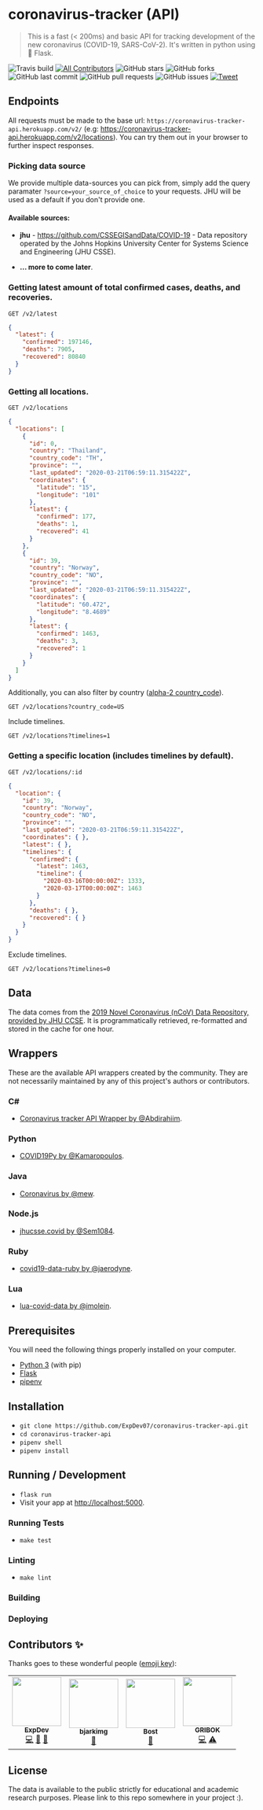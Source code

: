 # coronavirus-tracker (API)

> This is a fast (< 200ms) and basic API for tracking development of the new coronavirus (COVID-19, SARS-CoV-2). It's written in python using 🍼 Flask.

![Travis build](https://api.travis-ci.com/ExpDev07/coronavirus-tracker-api.svg?branch=master)
[![All Contributors](https://img.shields.io/badge/all_contributors-1-orange.svg?style=flat-square)](#contributors-)
![GitHub stars](https://img.shields.io/github/stars/ExpDev07/coronavirus-tracker-api)
![GitHub forks](https://img.shields.io/github/forks/ExpDev07/coronavirus-tracker-api)
![GitHub last commit](https://img.shields.io/github/last-commit/ExpDev07/coronavirus-tracker-api)
![GitHub pull requests](https://img.shields.io/github/issues-pr/ExpDev07/coronavirus-tracker-api)
![GitHub issues](https://img.shields.io/github/issues/ExpDev07/coronavirus-tracker-api)
[![Tweet](https://img.shields.io/twitter/url?url=https%3A%2F%2Fgithub.com%2FExpDev07%2Fcoronavirus-tracker-api)](https://twitter.com/intent/tweet?text=COVID19%20Live%20Tracking%20API:%20&url=https%3A%2F%2Fgithub.com%2FExpDev07%2Fcoronavirus-tracker-api)

## Endpoints

All requests must be made to the base url: ``https://coronavirus-tracker-api.herokuapp.com/v2/`` (e.g: https://coronavirus-tracker-api.herokuapp.com/v2/locations). You can try them out in your browser to further inspect responses.

### Picking data source

We provide multiple data-sources you can pick from, simply add the query paramater ``?source=your_source_of_choice`` to your requests. JHU will be used as a default if you don't provide one.

#### Available sources:

* **jhu** - https://github.com/CSSEGISandData/COVID-19 - Data repository operated by the Johns Hopkins University Center for Systems Science and Engineering (JHU CSSE).

* **... more to come later**.

### Getting latest amount of total confirmed cases, deaths, and recoveries.
```http
GET /v2/latest
```
```json
{
  "latest": {
    "confirmed": 197146,
    "deaths": 7905,
    "recovered": 80840
  }
}
```

### Getting all locations.
```http
GET /v2/locations
```
```json
{
  "locations": [
    {
      "id": 0,
      "country": "Thailand",
      "country_code": "TH",
      "province": "",
      "last_updated": "2020-03-21T06:59:11.315422Z",
      "coordinates": {
        "latitude": "15",
        "longitude": "101"
      },
      "latest": {
        "confirmed": 177,
        "deaths": 1,
        "recovered": 41
      }
    },
    {
      "id": 39,
      "country": "Norway",
      "country_code": "NO",
      "province": "",
      "last_updated": "2020-03-21T06:59:11.315422Z",
      "coordinates": {
        "latitude": "60.472",
        "longitude": "8.4689"
      },
      "latest": {
        "confirmed": 1463,
        "deaths": 3,
        "recovered": 1
      }
    }
  ]
}
```

Additionally, you can also filter by country ([alpha-2 country_code](https://en.wikipedia.org/wiki/ISO_3166-1_alpha-2)).
```http
GET /v2/locations?country_code=US
```

Include timelines.
```http
GET /v2/locations?timelines=1
```

### Getting a specific location (includes timelines by default).
```http
GET /v2/locations/:id
```
```json
{
  "location": {
    "id": 39,
    "country": "Norway",
    "country_code": "NO",
    "province": "",
    "last_updated": "2020-03-21T06:59:11.315422Z",
    "coordinates": { },
    "latest": { },
    "timelines": {
      "confirmed": {
        "latest": 1463,
        "timeline": {
          "2020-03-16T00:00:00Z": 1333,
          "2020-03-17T00:00:00Z": 1463
        }
      },
      "deaths": { },
      "recovered": { }
    }
  }
}
```

Exclude timelines.
```http
GET /v2/locations?timelines=0
```

## Data

The data comes from the [2019 Novel Coronavirus (nCoV) Data Repository, provided
by JHU CCSE](https://github.com/CSSEGISandData/2019-nCoV). It is
programmatically retrieved, re-formatted and stored in the cache for one hour.

## Wrappers

These are the available API wrappers created by the community. They are not necessarily maintained by any of this project's authors or contributors.

### C#

* [Coronavirus tracker API Wrapper by @Abdirahiim](https://github.com/Abdirahiim/covidtrackerapiwrapper).

### Python

* [COVID19Py by @Kamaropoulos](https://github.com/Kamaropoulos/COVID19Py).

### Java

* [Coronavirus by @mew](https://github.com/mew/Coronavirus).

### Node.js

* [jhucsse.covid by @Sem1084](https://www.npmjs.com/package/jhucsse.covid).

### Ruby

* [covid19-data-ruby by @jaerodyne](https://github.com/jaerodyne/covid19-data-ruby).

### Lua

* [lua-covid-data by @imolein](https://codeberg.org/imo/lua-covid-data).

## Prerequisites

You will need the following things properly installed on your computer.

* [Python 3](https://www.python.org/downloads/) (with pip)
* [Flask](https://pypi.org/project/Flask/)
* [pipenv](https://pypi.org/project/pipenv/)

## Installation

* `git clone https://github.com/ExpDev07/coronavirus-tracker-api.git`
* `cd coronavirus-tracker-api`
* `pipenv shell`
* `pipenv install`

## Running / Development

* `flask run`
* Visit your app at [http://localhost:5000](http://localhost:5000).

### Running Tests

* `make test`

### Linting

* `make lint`

### Building

### Deploying

## Contributors ✨

Thanks goes to these wonderful people ([emoji key](https://allcontributors.org/docs/en/emoji-key)):

<!-- ALL-CONTRIBUTORS-LIST:START - Do not remove or modify this section -->
<!-- prettier-ignore-start -->
<!-- markdownlint-disable -->
<table>
  <tr>
    <td align="center"><a href="https://github.com/ExpDev07"><img src="https://avatars3.githubusercontent.com/u/10024730?v=4" width="100px;" alt=""/><br /><sub><b>ExpDev</b></sub></a><br /><a href="https://github.com/ExpDev07/coronavirus-tracker-api/commits?author=ExpDev07" title="Code">💻</a> <a href="https://github.com/ExpDev07/coronavirus-tracker-api/commits?author=ExpDev07" title="Documentation">📖</a> <a href="#maintenance-ExpDev07" title="Maintenance">🚧</a></td>
    <td align="center"><a href="https://github.com/bjarkimg"><img src="https://avatars2.githubusercontent.com/u/1289419?v=4" width="100px;" alt=""/><br /><sub><b>bjarkimg</b></sub></a><br /><a href="#question-bjarkimg" title="Answering Questions">💬</a></td>
    <td align="center"><a href="https://github.com/Bost"><img src="https://avatars0.githubusercontent.com/u/1174677?v=4" width="100px;" alt=""/><br /><sub><b>Bost</b></sub></a><br /><a href="https://github.com/ExpDev07/coronavirus-tracker-api/commits?author=Bost" title="Documentation">📖</a></td>
    <td align="center"><a href="https://github.com/gribok"><img src="https://avatars1.githubusercontent.com/u/40306040?v=4" width="100px;" alt=""/><br /><sub><b>GRIBOK</b></sub></a><br /><a href="https://github.com/ExpDev07/coronavirus-tracker-api/commits?author=gribok" title="Code">💻</a> <a href="https://github.com/ExpDev07/coronavirus-tracker-api/commits?author=gribok" title="Tests">⚠️</a></td>
  </tr>
</table>

<!-- markdownlint-enable -->
<!-- prettier-ignore-end -->
<!-- ALL-CONTRIBUTORS-LIST:END -->

## License

The data is available to the public strictly for educational and academic research purposes. Please link to this repo somewhere in your project :).
